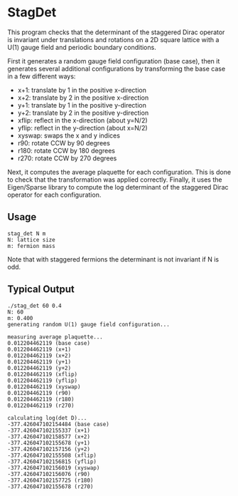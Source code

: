 # StagDet

This program checks that the determinant of the staggered Dirac operator is
invariant under translations and rotations on a 2D square lattice with a U(1)
gauge field and periodic boundary conditions.

First it generates a random gauge field configuration (base case), then it
generates several additional configurations by transforming the base case in a
few different ways:

- x+1: translate by 1 in the positive x-direction
- x+2: translate by 2 in the positive x-direction
- y+1: translate by 1 in the positive y-direction
- y+2: translate by 2 in the positive y-direction
- xflip: reflect in the x-direction (about y=N/2)
- yflip: reflect in the y-direction (about x=N/2)
- xyswap: swaps the x and y indices
- r90: rotate CCW by 90 degrees
- r180: rotate CCW by 180 degrees
- r270: rotate CCW by 270 degrees

Next, it computes the average plaquette for each configuration. This is done to
check that the transformation was applied correctly. Finally, it uses the
Eigen/Sparse library to compute the log determinant of the staggered Dirac
operator for each configuration.

## Usage

    stag_det N m
    N: lattice size
    m: fermion mass

Note that with staggered fermions the determinant is not invariant if N is odd.

## Typical Output

    ./stag_det 60 0.4
    N: 60
    m: 0.400
    generating random U(1) gauge field configuration...

    measuring average plaquette...
    0.012204462119 (base case)
    0.012204462119 (x+1)
    0.012204462119 (x+2)
    0.012204462119 (y+1)
    0.012204462119 (y+2)
    0.012204462119 (xflip)
    0.012204462119 (yflip)
    0.012204462119 (xyswap)
    0.012204462119 (r90)
    0.012204462119 (r180)
    0.012204462119 (r270)

    calculating log(det D)...
    -377.426047102154484 (base case)
    -377.426047102155337 (x+1)
    -377.426047102158577 (x+2)
    -377.426047102155678 (y+1)
    -377.426047102157156 (y+2)
    -377.426047102155508 (xflip)
    -377.426047102156815 (yflip)
    -377.426047102156019 (xyswap)
    -377.426047102156076 (r90)
    -377.426047102157725 (r180)
    -377.426047102155678 (r270)
